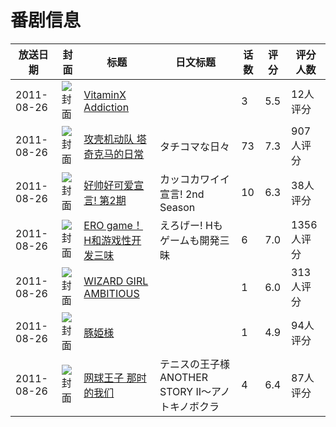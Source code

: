 # 番剧信息

|放送日期|封面|标题|日文标题|话数|评分|评分人数|
|---|---|---|---|---|---|---|
|2011-08-26|![封面](https://lain.bgm.tv/pic/cover/c/c8/f5/10845_wExce.jpg)|[VitaminX Addiction](https://bangumi.tv/subject/10845)||3|5.5|12人评分|
|2011-08-26|![封面](https://lain.bgm.tv/pic/cover/c/6a/9a/19446_JJw4m.jpg)|[攻壳机动队 塔奇克马的日常](https://bangumi.tv/subject/19446)|タチコマな日々|73|7.3|907人评分|
|2011-08-26|![封面](https://lain.bgm.tv/pic/cover/c/75/b8/20528_kIUIn.jpg)|[好帅好可爱宣言! 第2期](https://bangumi.tv/subject/20528)|カッコカワイイ宣言! 2nd Season|10|6.3|38人评分|
|2011-08-26|![封面](https://bangumi.tv/img/no_icon_subject.png)|[ERO game！H和游戏性开发三味](https://bangumi.tv/subject/23080)|えろげー! Hもゲームも開発三昧|6|7.0|1356人评分|
|2011-08-26|![封面](https://bangumi.tv/img/no_icon_subject.png)|[WIZARD GIRL AMBITIOUS](https://bangumi.tv/subject/38293)||1|6.0|313人评分|
|2011-08-26|![封面](https://bangumi.tv/img/no_icon_subject.png)|[豚姫様](https://bangumi.tv/subject/64549)||1|4.9|94人评分|
|2011-08-26|![封面](https://lain.bgm.tv/pic/cover/c/aa/56/67749_rN9PU.jpg)|[网球王子 那时的我们](https://bangumi.tv/subject/67749)|テニスの王子様 ANOTHER STORY II～アノトキノボクラ|4|6.4|87人评分|
